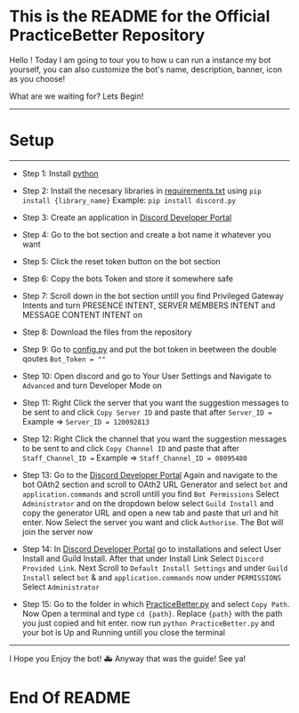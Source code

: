 # This is the README for the Official PracticeBetter Repository

Hello !
Today I am going to tour you to how u can run a instance my bot yourself, you can also customize the bot's name, description, banner, icon as you choose!

What are we waiting for?
Lets Begin!

-------
# Setup
-------

- Step 1: Install [python](https://python.org)
- Step 2: Install the necesary libraries in [requirements.txt](requirments.txt) using `pip install {library_name}`
    Example: `pip install discord.py`
- Step 3: Create an application in [Discord Developer Portal](https://discord.com/developers/applications)
- Step 4: Go to the bot section and create a bot name it whatever you want
- Step 5: Click the reset token button on the bot section
- Step 6: Copy the bots Token and store it somewhere safe
- Step 7: Scroll down in the bot section untill you find Privileged Gateway Intents and turn PRESENCE INTENT, SERVER MEMBERS INTENT and MESSAGE CONTENT INTENT on

- Step 8: Download the files from the repository
- Step 9: Go to [config.py](config.py) and put the bot token in beetween the double qoutes `Bot_Token = ""`
- Step 10: Open discord and go to Your User Settings and Navigate to `Advanced` and turn Developer Mode on
- Step 11: Right Click the server that you want the suggestion messages to be sent to and click `Copy Server ID` and paste that after  `Server_ID =` Example => `Server_ID = 120092813`

- Step 12: Right Click the channel that you want the suggestion messages to be sent to and click `Copy Channel ID` and paste that after  `Staff_Channel_ID =` Example => `Staff_Channel_ID = 08095480`

- Step 13: Go to the [Discord Developer Portal](https://discord.com/developers/applications) Again and navigate to the bot OAth2 section and scroll to OAth2 URL Generator and select `bot` and `application.commands` and scroll untill you find `Bot Permissions` Select `Administrator` and on the dropdown below select `Guild Install` and copy the generator URL and open a new tab and paste that url and hit enter. Now Select the server you want and click `Authorise`. The Bot will join the server now

- Step 14: In [Discord Developer Portal](https://discord.com/developers/applications) go to installations and select User Install and Guild Install. After that under Install Link Select `Discord Provided Link`. Next Scroll to `Default Install Settings` and under `Guild Install` select `bot` & and `application.commands` now under `PERMISSIONS` Select `Administrator`

- Step 15: Go to the folder in which [PracticeBetter.py](PracticeBetter.py) and select `Copy Path`. Now Open a terminal and type `cd {path}`. Replace `{path}` with the path you just copied and hit enter. now run `python PracticeBetter.py` and your bot is Up and Running untill you close the terminal

-----------------------------------------------------------------------------------------------------------------------------------------------

I Hope you Enjoy the bot!
🚑 Anyway that was the guide! See ya!

# End Of README